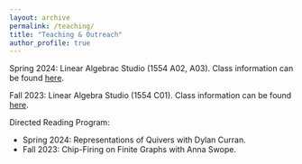 ```yaml
---
layout: archive
permalink: /teaching/
title: "Teaching & Outreach"
author_profile: true
---
```


Spring 2024: Linear Algebrac Studio (1554 A02, A03). Class information can be found [here](https://gatech.instructure.com/courses/114544/pages/home).

Fall 2023: Linear Algebra Studio (1554 C01). Class information can be found [here](https://gatech.instructure.com/courses/114544/pages/home).

Directed Reading Program:
- Spring 2024: Representations of Quivers with Dylan Curran.
- Fall 2023: Chip-Firing on Finite Graphs with Anna Swope.



